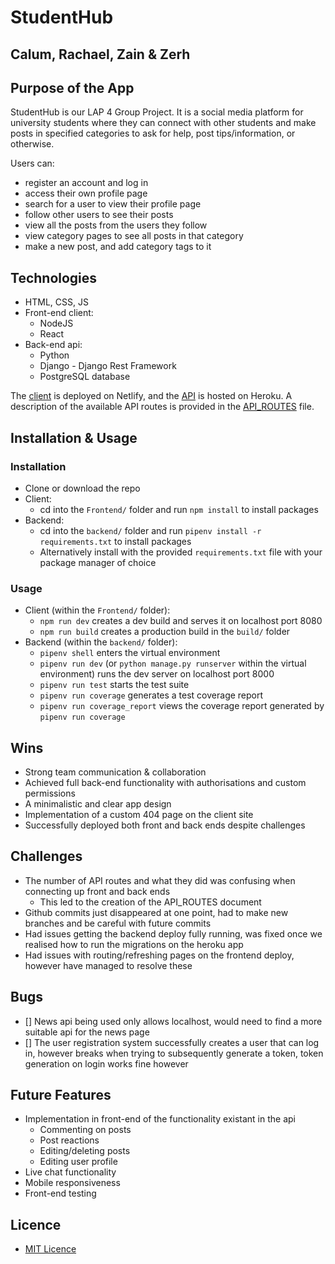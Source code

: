 # StudentHub

## Calum, Rachael, Zain & Zerh

## Purpose of the App

StudentHub is our LAP 4 Group Project. It is a social media platform for university students where they can connect with other students and make posts in specified categories to ask for help, post tips/information, or otherwise.

Users can:

- register an account and log in
- access their own profile page
- search for a user to view their profile page
- follow other users to see their posts
- view all the posts from the users they follow
- view category pages to see all posts in that category
- make a new post, and add category tags to it

## Technologies

- HTML, CSS, JS
- Front-end client:
  - NodeJS
  - React
- Back-end api:
  - Python
  - Django - Django Rest Framework
  - PostgreSQL database

The [client](https://student-hubs.netlify.app/) is deployed on Netlify, and the [API](https://studenthub-api.herokuapp.com/) is hosted on Heroku. A description of the available API routes is provided in the [API_ROUTES](backend/API_ROUTES.md) file.

## Installation & Usage

### Installation

- Clone or download the repo
- Client:
  - cd into the `Frontend/` folder and run `npm install` to install packages
- Backend:
  - cd into the `backend/` folder and run `pipenv install -r requirements.txt` to install packages
  - Alternatively install with the provided `requirements.txt` file with your package manager of choice

### Usage

- Client (within the `Frontend/` folder):
  - `npm run dev` creates a dev build and serves it on localhost port 8080
  - `npm run build` creates a production build in the `build/` folder
- Backend (within the `backend/` folder):
  - `pipenv shell` enters the virtual environment
  - `pipenv run dev` (or `python manage.py runserver` within the virtual environment) runs the dev server on localhost port 8000
  - `pipenv run test` starts the test suite
  - `pipenv run coverage` generates a test coverage report
  - `pipenv run coverage_report` views the coverage report generated by `pipenv run coverage`

## Wins

- Strong team communication & collaboration
- Achieved full back-end functionality with authorisations and custom permissions
- A minimalistic and clear app design
- Implementation of a custom 404 page on the client site
- Successfully deployed both front and back ends despite challenges

## Challenges

- The number of API routes and what they did was confusing when connecting up front and back ends
  - This led to the creation of the API_ROUTES document
- Github commits just disappeared at one point, had to make new branches and be careful with future commits
- Had issues getting the backend deploy fully running, was fixed once we realised how to run the migrations on the heroku app
- Had issues with routing/refreshing pages on the frontend deploy, however have managed to resolve these

## Bugs

- [] News api being used only allows localhost, would need to find a more suitable api for the news page
- [] The user registration system successfully creates a user that can log in, however breaks when trying to subsequently generate a token, token generation on login works fine however

## Future Features

- Implementation in front-end of the functionality existant in the api
  - Commenting on posts
  - Post reactions
  - Editing/deleting posts
  - Editing user profile
- Live chat functionality
- Mobile responsiveness
- Front-end testing

## Licence

- [MIT Licence](https://opensource.org/licenses/mit-license.php)

